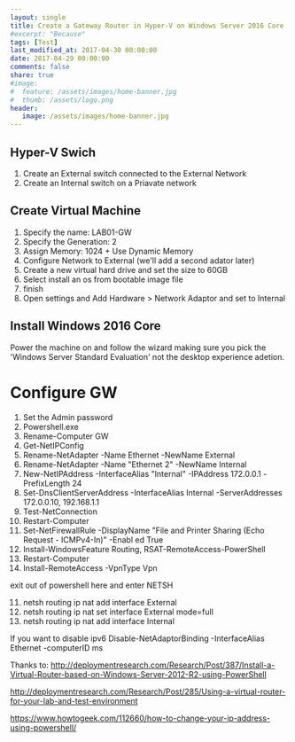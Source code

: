 ```yaml
---
layout: single
title: Create a Gateway Router in Hyper-V on Windows Server 2016 Core
#excerpt: "Because"
tags: [Test]
last_modified_at: 2017-04-30 00:00:00
date: 2017-04-29 00:00:00
comments: false
share: true
#image:
#  feature: /assets/images/home-banner.jpg
#  thumb: /assets/logo.png
header:
   image: /assets/images/home-banner.jpg
---
```

## Hyper-V Swich
1. Create an External switch connected to the External Network 
2. Create an Internal switch on a Priavate network

## Create Virtual Machine
1. Specify the name: LAB01-GW
2. Specify the Generation: 2
3. Assign Memory: 1024 + Use Dynamic Memory
4. Configure Network to External (we'll add a second adator later)
5. Create a new virtual hard drive and set the size to 60GB
6. Select install an os from bootable image file
7. finish
8. Open settings and Add Hardware > Network Adaptor and set to Internal

## Install Windows 2016 Core
Power the machine on and follow the wizard making sure you pick the 'Windows Server Standard Evaluation' not the desktop experience adetion.

# Configure GW
1. Set the Admin password
2. Powershell.exe
1. Rename-Computer GW
2. Get-NetIPConfig
4. Rename-NetAdapter -Name Ethernet -NewName External
5. Rename-NetAdapter -Name "Ethernet 2" -NewName Internal
6. New-NetIPAddress -InterfaceAlias "Internal" -IPAddress 172.0.0.1 -PrefixLength 24
7. Set-DnsClientServerAddress -InterfaceAlias Internal -ServerAddresses 172.0.0.10, 192.168.1.1
8. Test-NetConnection
9. Restart-Computer
10. Set-NetFirewallRule -DisplayName "File and Printer Sharing (Echo Request - ICMPv4-In)" -Enabl
ed True
8. Install-WindowsFeature Routing, RSAT-RemoteAccess-PowerShell
9. Restart-Computer
10. Install-RemoteAccess -VpnType Vpn

exit out of powershell here and enter NETSH

11. netsh routing ip nat add interface External
12. netsh routing ip nat set interface External mode=full
13. netsh routing ip nat add interface Internal

If you want to disable ipv6
Disable-NetAdaptorBinding -InterfaceAlias Ethernet -computerID ms


Thanks to:
http://deploymentresearch.com/Research/Post/387/Install-a-Virtual-Router-based-on-Windows-Server-2012-R2-using-PowerShell

http://deploymentresearch.com/Research/Post/285/Using-a-virtual-router-for-your-lab-and-test-environment

https://www.howtogeek.com/112660/how-to-change-your-ip-address-using-powershell/